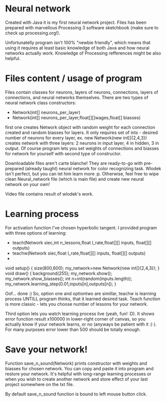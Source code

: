 # Neural network

Created with Java it is my first neural network project. Files has been prepared with marvellous Processing 3 software sketchbook (make sure to check up processing.org!).

Unfortunatelly program isn't 100% "newbie friendly", which means that using it requires at least basic knowledge of both Java and how neural networks actually work. Knowledge of Processing refferences might be also helpful.

# Files content / usage of program

Files contain classes for neurons, layers of neurons, connections, layers of connections, and neural networks themselves. There are two types of neural network class constructors:

- Network(int[] neurons_per_layer)
- Network(int[] neurons_per_layer,float[][]wages,float[] biasses)

first one creates Network object with random weight for each connection created and random biasses for layers. It only requires set of ints - desired number of neurons for every layer, ex. new Network(new int[]{2,4,3}) creates network with three layers: 2 neurons in input layer, 4 in hidden, 3 in output. Of course program lets you set weights of connections and biasses for network for yourself with second type of constructor.

Downloadable files aren't carte blanche! They are ready-to-go with pre-prepared (already taught) neural network for color recognizing task. Wlodek isn't perfect, but you can let him learn more :p. Otherwise, feel free to wipe clean Neural_network file (which is main file) and create new neural network on your own!

Video file contains result of wlodek's work.

# Learning process

For activation function I've chosen hyperbolic tangent. I provided program with three options of learning:

- teach(Network siec,int n_lessons,float l_rate,float[][] inputs, float[][] outputs)
- teachw(Network siec,float l_rate,float[][] inputs, float[][] outputs)
- 
void setup()
{
  size(800,600);
  my_network=new Network(new int[]{2,4,3});
}
void draw()
{
  background(255);
  my_network.show();
  my_network.show_biasses();
  int n=int(random(inputs.length));
  my_network.learning_step(0.01,inputs[n],outputs[n]);
}

Oof... done :) So, option one and optiontwo are simillar, teachw is learning process UNTILL program thinks, that it learned desired task. Teach function is more classic - lets you choose number of lessons for your network.

Third option lets you watch learning process live (yeah, fun! :D). It shows error function result x100000 in lower-right corner of canvas, so you actually know if your network learns, or no (anyways be patient with it :) ). For many purposes error lower than 500 should be totally enough.

# Save your network!

Function save_n_sound(Network) prints constructor with weights and biasses for chosen network. You can copy and paste it into program and restore your network. It's helpful with long-range learning processes or when you wish to create another network and store effect of your last project somewhere on the txt file.

By default save_n_sound function is bound to left mouse button click.
